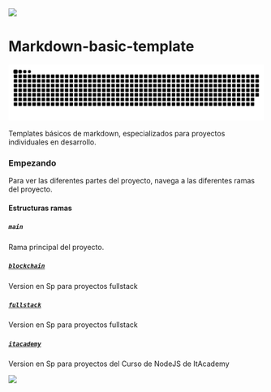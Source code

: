 <img src="https://user-images.githubusercontent.com/73097560/115834477-dbab4500-a447-11eb-908a-139a6edaec5c.gif">

# Markdown-basic-template
<a href="https://github.com/SKRTEEEEEE">
<div align="center">
  <img  src="https://github.com/SKRTEEEEEE/SKRTEEEEEE/blob/main/resources/img/grid-snake.svg"
       alt="snake" />
    
</div>
</a>



Templates básicos de markdown, especializados para proyectos individuales en desarrollo.

### Empezando
Para ver las diferentes partes del proyecto, navega a las diferentes ramas del proyecto.
#### Estructuras ramas
##### `main`
Rama principal del proyecto.
##### [`blockchain`](https://github.com/SKRTEEEEEE/markdown-template/tree/blockchain)
Version en Sp para proyectos fullstack
##### [`fullstack`](https://github.com/SKRTEEEEEE/markdown-template/tree/fullstack)
Version en Sp para proyectos fullstack
##### [`itacademy`](https://github.com/SKRTEEEEEE/markdown-template/tree/itacademy)
Version en Sp para proyectos del Curso de NodeJS de ItAcademy




<img src="https://user-images.githubusercontent.com/73097560/115834477-dbab4500-a447-11eb-908a-139a6edaec5c.gif">
